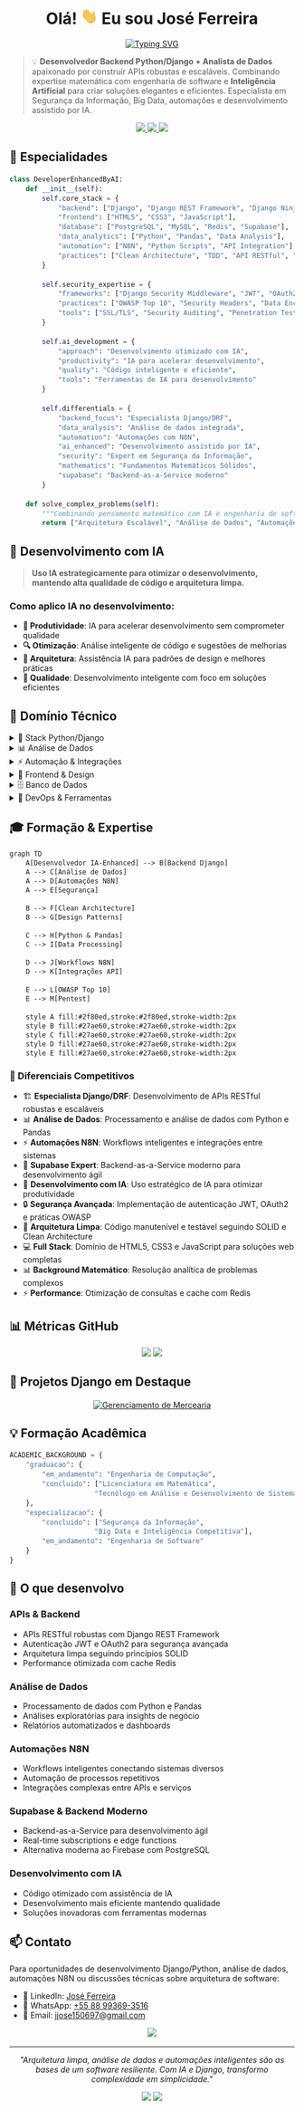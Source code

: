 # <div align="center">Olá! <img src="https://raw.githubusercontent.com/ABSphreak/ABSphreak/master/gifs/Hi.gif" width="30px"> Eu sou José Ferreira</div>

<div align="center">
  <a href="https://git.io/typing-svg">
    <img src="https://readme-typing-svg.demolab.com?font=Fira+Code&weight=600&size=24&pause=1000&color=2F81F7&center=true&vCenter=true&width=550&lines=Django+%26+DRF+Specialist;Python+Backend+Developer;Data+Analytics+Expert;AI-Powered+Development;Clean+Architecture+Expert;Automation+%26+Security+Pro" alt="Typing SVG" />
  </a>
</div>

> 💡 **Desenvolvedor Backend Python/Django + Analista de Dados** apaixonado por construir APIs robustas e escaláveis. Combinando expertise matemática com engenharia de software e **Inteligência Artificial** para criar soluções elegantes e eficientes. Especialista em Segurança da Informação, Big Data, automações e desenvolvimento assistido por IA.

<div align="center">
  <a href="https://www.linkedin.com/in/josé-ferreira-9a659a242/">
    <img src="https://img.shields.io/badge/LinkedIn-0077B5?style=for-the-badge&logo=linkedin&logoColor=white" />
  </a>
  <a href="https://api.whatsapp.com/send?phone=+5588993693516">
    <img src="https://img.shields.io/badge/WhatsApp-25D366?style=for-the-badge&logo=whatsapp&logoColor=white" />
  </a>
  <a href="mailto:jjose150697@gmail.com">
    <img src="https://img.shields.io/badge/Gmail-D14836?style=for-the-badge&logo=gmail&logoColor=white" />
  </a>
</div>

## 🎯 Especialidades

```python
class DeveloperEnhancedByAI:
    def __init__(self):
        self.core_stack = {
            "backend": ["Django", "Django REST Framework", "Django Ninja", "Celery"],
            "frontend": ["HTML5", "CSS3", "JavaScript"],
            "database": ["PostgreSQL", "MySQL", "Redis", "Supabase"],
            "data_analytics": ["Python", "Pandas", "Data Analysis"],
            "automation": ["N8N", "Python Scripts", "API Integration"],
            "practices": ["Clean Architecture", "TDD", "API RESTful", "SOLID"]
        }
        
        self.security_expertise = {
            "frameworks": ["Django Security Middleware", "JWT", "OAuth2"],
            "practices": ["OWASP Top 10", "Security Headers", "Data Encryption"],
            "tools": ["SSL/TLS", "Security Auditing", "Penetration Testing"]
        }
        
        self.ai_development = {
            "approach": "Desenvolvimento otimizado com IA",
            "productivity": "IA para acelerar desenvolvimento",
            "quality": "Código inteligente e eficiente",
            "tools": "Ferramentas de IA para desenvolvimento"
        }
        
        self.differentials = {
            "backend_focus": "Especialista Django/DRF",
            "data_analysis": "Análise de dados integrada",
            "automation": "Automações com N8N",
            "ai_enhanced": "Desenvolvimento assistido por IA",
            "security": "Expert em Segurança da Informação",
            "mathematics": "Fundamentos Matemáticos Sólidos",
            "supabase": "Backend-as-a-Service moderno"
        }
    
    def solve_complex_problems(self):
        """Combinando pensamento matemático com IA e engenharia de software"""
        return ["Arquitetura Escalável", "Análise de Dados", "Automações Inteligentes"]
```

## 🤖 Desenvolvimento com IA

> **Uso IA estrategicamente para otimizar o desenvolvimento, mantendo alta qualidade de código e arquitetura limpa.**

### Como aplico IA no desenvolvimento:
- **🚀 Produtividade**: IA para acelerar desenvolvimento sem comprometer qualidade
- **🔍 Otimização**: Análise inteligente de código e sugestões de melhorias  
- **📐 Arquitetura**: Assistência IA para padrões de design e melhores práticas
- **🧪 Qualidade**: Desenvolvimento inteligente com foco em soluções eficientes

## 🚀 Domínio Técnico

<details>
<summary>🐍 Stack Python/Django</summary>

### Backend Expertise
![Python](https://img.shields.io/badge/Python-3776AB?style=for-the-badge&logo=python&logoColor=white)
![Django](https://img.shields.io/badge/Django-092E20?style=for-the-badge&logo=django&logoColor=white)
![DRF](https://img.shields.io/badge/Django_REST_Framework-092E20?style=for-the-badge&logo=django&logoColor=white)
![Celery](https://img.shields.io/badge/Celery-37814A?style=for-the-badge&logo=celery&logoColor=white)
</details>

<details>
<summary>📊 Análise de Dados</summary>

### Data Analytics
![Python](https://img.shields.io/badge/Python-3776AB?style=for-the-badge&logo=python&logoColor=white)
![Pandas](https://img.shields.io/badge/Pandas-150458?style=for-the-badge&logo=pandas&logoColor=white)
![Jupyter](https://img.shields.io/badge/Jupyter-F37626?style=for-the-badge&logo=jupyter&logoColor=white)
</details>

<details>
<summary>⚡ Automação & Integrações</summary>

### Automation Stack
![N8N](https://img.shields.io/badge/N8N-EA4B71?style=for-the-badge&logo=n8n&logoColor=white)
![Supabase](https://img.shields.io/badge/Supabase-3ECF8E?style=for-the-badge&logo=supabase&logoColor=white)
![Python](https://img.shields.io/badge/Python-3776AB?style=for-the-badge&logo=python&logoColor=white)
</details>

<details>
<summary>🎨 Frontend & Design</summary>

### Frontend & Design
![HTML5](https://img.shields.io/badge/HTML5-E34F26?style=for-the-badge&logo=html5&logoColor=white)
![CSS3](https://img.shields.io/badge/CSS3-1572B6?style=for-the-badge&logo=css3&logoColor=white)
![JavaScript](https://img.shields.io/badge/JavaScript-F7DF1E?style=for-the-badge&logo=javascript&logoColor=black)
![Bootstrap](https://img.shields.io/badge/Bootstrap-563D7C?style=for-the-badge&logo=bootstrap&logoColor=white)
</details>

<details>
<summary>🗄️ Banco de Dados</summary>

### Banco de Dados
![PostgreSQL](https://img.shields.io/badge/PostgreSQL-316192?style=for-the-badge&logo=postgresql&logoColor=white)
![MySQL](https://img.shields.io/badge/MySQL-00000F?style=for-the-badge&logo=mysql&logoColor=white)
![Redis](https://img.shields.io/badge/Redis-DC382D?style=for-the-badge&logo=redis&logoColor=white)
![Supabase](https://img.shields.io/badge/Supabase-3ECF8E?style=for-the-badge&logo=supabase&logoColor=white)
</details>

<details>
<summary>🔧 DevOps & Ferramentas</summary>

### DevOps & Ferramentas
![Docker](https://img.shields.io/badge/Docker-2496ED?style=for-the-badge&logo=docker&logoColor=white)
![AWS](https://img.shields.io/badge/AWS-232F3E?style=for-the-badge&logo=amazon-aws&logoColor=white)
![Nginx](https://img.shields.io/badge/Nginx-009639?style=for-the-badge&logo=nginx&logoColor=white)
</details>

## 🎓 Formação & Expertise

```mermaid
graph TD
    A[Desenvolvedor IA-Enhanced] --> B[Backend Django]
    A --> C[Análise de Dados] 
    A --> D[Automações N8N]
    A --> E[Segurança]
    
    B --> F[Clean Architecture]
    B --> G[Design Patterns]
    
    C --> H[Python & Pandas]
    C --> I[Data Processing]
    
    D --> J[Workflows N8N]
    D --> K[Integrações API]
    
    E --> L[OWASP Top 10]
    E --> M[Pentest]
    
    style A fill:#2f80ed,stroke:#2f80ed,stroke-width:2px
    style B fill:#27ae60,stroke:#27ae60,stroke-width:2px
    style C fill:#27ae60,stroke:#27ae60,stroke-width:2px
    style D fill:#27ae60,stroke:#27ae60,stroke-width:2px
    style E fill:#27ae60,stroke:#27ae60,stroke-width:2px
```

### 🌟 Diferenciais Competitivos
- 🏗️ **Especialista Django/DRF**: Desenvolvimento de APIs RESTful robustas e escaláveis
- 📊 **Análise de Dados**: Processamento e análise de dados com Python e Pandas
- ⚡ **Automações N8N**: Workflows inteligentes e integrações entre sistemas
- 🚀 **Supabase Expert**: Backend-as-a-Service moderno para desenvolvimento ágil
- 🤖 **Desenvolvimento com IA**: Uso estratégico de IA para otimizar produtividade
- 🔒 **Segurança Avançada**: Implementação de autenticação JWT, OAuth2 e práticas OWASP
- 🎯 **Arquitetura Limpa**: Código manutenível e testável seguindo SOLID e Clean Architecture
- 💻 **Full Stack**: Domínio de HTML5, CSS3 e JavaScript para soluções web completas
- 📊 **Background Matemático**: Resolução analítica de problemas complexos
- ⚡ **Performance**: Otimização de consultas e cache com Redis

## 📊 Métricas GitHub

<div align="center">
  <img height="180em" src="https://github-readme-stats.vercel.app/api?username=josejfs&show_icons=true&theme=tokyonight&include_all_commits=true&count_private=true&hide_border=true"/>
  <img height="180em" src="https://github-readme-stats.vercel.app/api/top-langs/?username=josejfs&layout=compact&langs_count=7&theme=tokyonight&hide_border=true"/>
</div>

## 🎯 Projetos Django em Destaque
<div align="center">
  <a href="https://github.com/josejfs/PYTHON/tree/main/GERENCIAMENTO_DE_MERCEARIA">
      <img align="center" src="https://github-readme-stats.vercel.app/api/pin/?username=josejfs&repo=PYTHON&theme=tokyonight" alt="Gerenciamento de Mercearia" />
  </a>
</div>

## 💡 Formação Acadêmica

```python
ACADEMIC_BACKGROUND = {
    "graduacao": {
        "em_andamento": "Engenharia de Computação",
        "concluido": ["Licenciatura em Matemática", 
                     "Tecnólogo em Análise e Desenvolvimento de Sistemas"]
    },
    "especializacao": {
        "concluido": ["Segurança da Informação",
                     "Big Data e Inteligência Competitiva"],
        "em_andamento": "Engenharia de Software"
    }
}
```

## 🚀 O que desenvolvo

### **APIs & Backend**
- APIs RESTful robustas com Django REST Framework
- Autenticação JWT e OAuth2 para segurança avançada
- Arquitetura limpa seguindo princípios SOLID
- Performance otimizada com cache Redis

### **Análise de Dados**
- Processamento de dados com Python e Pandas
- Análises exploratórias para insights de negócio
- Relatórios automatizados e dashboards

### **Automações N8N**
- Workflows inteligentes conectando sistemas diversos
- Automação de processos repetitivos
- Integrações complexas entre APIs e serviços

### **Supabase & Backend Moderno**
- Backend-as-a-Service para desenvolvimento ágil
- Real-time subscriptions e edge functions
- Alternativa moderna ao Firebase com PostgreSQL

### **Desenvolvimento com IA**
- Código otimizado com assistência de IA
- Desenvolvimento mais eficiente mantendo qualidade
- Soluções inovadoras com ferramentas modernas

## 📫 Contato

Para oportunidades de desenvolvimento Django/Python, análise de dados, automações N8N ou discussões técnicas sobre arquitetura de software:

- 💼 LinkedIn: [José Ferreira](https://www.linkedin.com/in/josé-ferreira-9a659a242/)
- 📱 WhatsApp: [+55 88 99369-3516](https://api.whatsapp.com/send?phone=+5588993693516)
- 📧 Email: [jjose150697@gmail.com](mailto:jjose150697@gmail.com)

<div align="center">
  <img src="https://github-readme-streak-stats.herokuapp.com/?user=josejfs&theme=tokyonight&hide_border=true"/>
</div>

---
<p align="center">
  <i>"Arquitetura limpa, análise de dados e automações inteligentes são as bases de um software resiliente. Com IA e Django, transformo complexidade em simplicidade."</i>
</p>

<div align="center">
  <img src="https://forthebadge.com/images/badges/built-with-love.svg" />
  <img src="https://forthebadge.com/images/badges/made-with-python.svg" />
</div>
